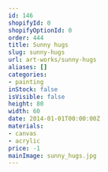 ```yaml
---
id: 146
shopifyId: 0
shopifyOptionId: 0
order: 444
title: Sunny hugs
slug: sunny-hugs
url: art-works/sunny-hugs
aliases: []
categories:
- painting
inStock: false
isVisible: false
height: 80
width: 60
date: 2014-01-01T00:00:00Z
materials:
- canvas
- acrylic
price: -1
mainImage: sunny_hugs.jpg
---
```

